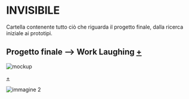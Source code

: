 # INVISIBILE

Cartella contenente tutto ciò che riguarda il progetto finale, dalla ricerca iniziale ai prototipi.

## Progetto finale --> Work Laughing [+](https://github.com/Lucrezia604/archive/blob/main/Lucrezia604/INVISIBILE/Documento/DSII-2021_Lucrezia-Nediani_Work%20Laughing_compressed.pdf) 


![mockup](https://user-images.githubusercontent.com/79698027/122650764-f68ef280-d134-11eb-99a2-0af06d0b00a7.jpg) 


[+](https://github.com/Lucrezia604/archive/blob/main/Lucrezia604/INVISIBILE/Documento/DSII-2021_Lucrezia-Nediani_Work%20Laughing_compressed.pdf)

![immagine 2](https://user-images.githubusercontent.com/79698027/122650607-399c9600-d134-11eb-8237-303eeffcc00b.jpg)


